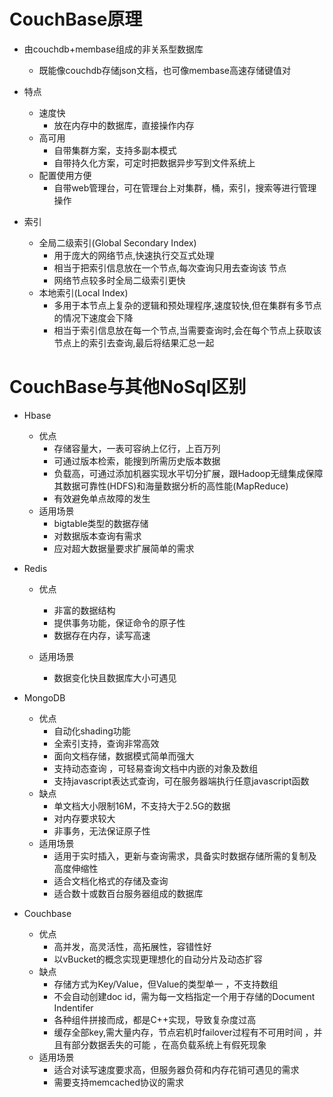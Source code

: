 # CouchBase原理

* 由couchdb+membase组成的非关系型数据库
  * 既能像couchdb存储json文档，也可像membase高速存储键值对
* 特点
  * 速度快
    * 放在内存中的数据库，直接操作内存
  * 高可用
    * 自带集群方案，支持多副本模式
    * 自带持久化方案，可定时把数据异步写到文件系统上
  * 配置使用方便 
    * 自带web管理台，可在管理台上对集群，桶，索引，搜索等进行管理操作

* 索引
  * 全局二级索引(Global Secondary Index)
    * 用于庞大的网络节点,快速执行交互式处理
    * 相当于把索引信息放在一个节点,每次查询只用去查询该 节点
    * 网络节点较多时全局二级索引更快
  * 本地索引(Local Index)
    * 多用于本节点上复杂的逻辑和预处理程序,速度较快,但在集群有多节点的情况下速度会下降
    * 相当于索引信息放在每一个节点,当需要查询时,会在每个节点上获取该节点上的索引去查询,最后将结果汇总一起

# CouchBase与其他NoSql区别 

* Hbase

  * 优点
    * 存储容量大，一表可容纳上亿行，上百万列
    * 可通过版本检索，能搜到所需历史版本数据
    * 负载高，可通过添加机器实现水平切分扩展，跟Hadoop无缝集成保障其数据可靠性(HDFS)和海量数据分析的高性能(MapReduce)
    * 有效避免单点故障的发生
  * 适用场景
    * bigtable类型的数据存储
    * 对数据版本查询有需求
    * 应对超大数据量要求扩展简单的需求

* Redis

  * 优点 
    * 非富的数据结构
    * 提供事务功能，保证命令的原子性
    * 数据存在内存，读写高速

  * 适用场景
    * 数据变化快且数据库大小可遇见

* MongoDB

  * 优点
    * 自动化shading功能 
    * 全索引支持，查询非常高效
    * 面向文档存储，数据模式简单而强大
    * 支持动态查询 ，可轻易查询文档中内嵌的对象及数组
    * 支持javascript表达式查询，可在服务器端执行任意javascript函数
  * 缺点 
    * 单文档大小限制16M，不支持大于2.5G的数据
    * 对内存要求较大
    * 非事务，无法保证原子性
  * 适用场景 
    * 适用于实时插入，更新与查询需求，具备实时数据存储所需的复制及高度伸缩性
    * 适合文档化格式的存储及查询
    * 适合数十或数百台服务器组成的数据库

* Couchbase
  * 优点 
    * 高并发，高灵活性，高拓展性，容错性好
    * 以vBucket的概念实现更理想化的自动分片及动态扩容
  * 缺点
    * 存储方式为Key/Value，但Value的类型单一 ，不支持数组 
    * 不会自动创建doc id，需为每一文档指定一个用于存储的Document Indentifer
    * 各种组件拼接而成，都是C++实现，导致复杂度过高
    * 缓存全部key,需大量内存，节点宕机时failover过程有不可用时间 ，并且有部分数据丢失的可能 ，在高负载系统上有假死现象
  * 适用场景
    * 适合对读写速度要求高，但服务器负荷和内存花销可遇见的需求
    * 需要支持memcached协议的需求
